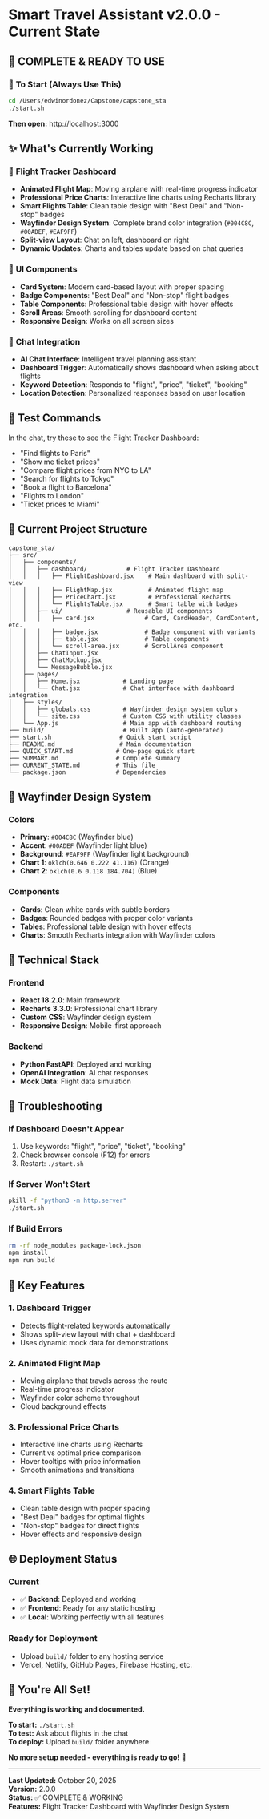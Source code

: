 # Smart Travel Assistant v2.0.0 - Current State

## 🎉 **COMPLETE & READY TO USE**

### 🚀 **To Start (Always Use This)**
```bash
cd /Users/edwinordonez/Capstone/capstone_sta
./start.sh
```
**Then open:** http://localhost:3000

## ✨ **What's Currently Working**

### 🎯 **Flight Tracker Dashboard**
- **Animated Flight Map**: Moving airplane with real-time progress indicator
- **Professional Price Charts**: Interactive line charts using Recharts library
- **Smart Flights Table**: Clean table design with "Best Deal" and "Non-stop" badges
- **Wayfinder Design System**: Complete brand color integration (`#004C8C`, `#00ADEF`, `#EAF9FF`)
- **Split-view Layout**: Chat on left, dashboard on right
- **Dynamic Updates**: Charts and tables update based on chat queries

### 🎨 **UI Components**
- **Card System**: Modern card-based layout with proper spacing
- **Badge Components**: "Best Deal" and "Non-stop" flight badges
- **Table Components**: Professional table design with hover effects
- **Scroll Areas**: Smooth scrolling for dashboard content
- **Responsive Design**: Works on all screen sizes

### 🤖 **Chat Integration**
- **AI Chat Interface**: Intelligent travel planning assistant
- **Dashboard Trigger**: Automatically shows dashboard when asking about flights
- **Keyword Detection**: Responds to "flight", "price", "ticket", "booking"
- **Location Detection**: Personalized responses based on user location

## 🧪 **Test Commands**

In the chat, try these to see the Flight Tracker Dashboard:
- "Find flights to Paris"
- "Show me ticket prices"
- "Compare flight prices from NYC to LA"
- "Search for flights to Tokyo"
- "Book a flight to Barcelona"
- "Flights to London"
- "Ticket prices to Miami"

## 📁 **Current Project Structure**

```
capstone_sta/
├── src/
│   ├── components/
│   │   ├── dashboard/           # Flight Tracker Dashboard
│   │   │   ├── FlightDashboard.jsx    # Main dashboard with split-view
│   │   │   ├── FlightMap.jsx          # Animated flight map
│   │   │   ├── PriceChart.jsx         # Professional Recharts
│   │   │   └── FlightsTable.jsx       # Smart table with badges
│   │   ├── ui/                  # Reusable UI components
│   │   │   ├── card.jsx              # Card, CardHeader, CardContent, etc.
│   │   │   ├── badge.jsx             # Badge component with variants
│   │   │   ├── table.jsx             # Table components
│   │   │   └── scroll-area.jsx       # ScrollArea component
│   │   ├── ChatInput.jsx
│   │   ├── ChatMockup.jsx
│   │   └── MessageBubble.jsx
│   ├── pages/
│   │   ├── Home.jsx            # Landing page
│   │   └── Chat.jsx            # Chat interface with dashboard integration
│   ├── styles/
│   │   ├── globals.css         # Wayfinder design system colors
│   │   └── site.css            # Custom CSS with utility classes
│   └── App.js                  # Main app with dashboard routing
├── build/                      # Built app (auto-generated)
├── start.sh                   # Quick start script
├── README.md                  # Main documentation
├── QUICK_START.md            # One-page quick start
├── SUMMARY.md                # Complete summary
├── CURRENT_STATE.md          # This file
└── package.json              # Dependencies
```

## 🎨 **Wayfinder Design System**

### Colors
- **Primary**: `#004C8C` (Wayfinder blue)
- **Accent**: `#00ADEF` (Wayfinder light blue)
- **Background**: `#EAF9FF` (Wayfinder light background)
- **Chart 1**: `oklch(0.646 0.222 41.116)` (Orange)
- **Chart 2**: `oklch(0.6 0.118 184.704)` (Blue)

### Components
- **Cards**: Clean white cards with subtle borders
- **Badges**: Rounded badges with proper color variants
- **Tables**: Professional table design with hover effects
- **Charts**: Smooth Recharts integration with Wayfinder colors

## 🔧 **Technical Stack**

### Frontend
- **React 18.2.0**: Main framework
- **Recharts 3.3.0**: Professional chart library
- **Custom CSS**: Wayfinder design system
- **Responsive Design**: Mobile-first approach

### Backend
- **Python FastAPI**: Deployed and working
- **OpenAI Integration**: AI chat responses
- **Mock Data**: Flight data simulation

## 🚨 **Troubleshooting**

### If Dashboard Doesn't Appear
1. Use keywords: "flight", "price", "ticket", "booking"
2. Check browser console (F12) for errors
3. Restart: `./start.sh`

### If Server Won't Start
```bash
pkill -f "python3 -m http.server"
./start.sh
```

### If Build Errors
```bash
rm -rf node_modules package-lock.json
npm install
npm run build
```

## 🎯 **Key Features**

### 1. Dashboard Trigger
- Detects flight-related keywords automatically
- Shows split-view layout with chat + dashboard
- Uses dynamic mock data for demonstrations

### 2. Animated Flight Map
- Moving airplane that travels across the route
- Real-time progress indicator
- Wayfinder color scheme throughout
- Cloud background effects

### 3. Professional Price Charts
- Interactive line charts using Recharts
- Current vs optimal price comparison
- Hover tooltips with price information
- Smooth animations and transitions

### 4. Smart Flights Table
- Clean table design with proper spacing
- "Best Deal" badges for optimal flights
- "Non-stop" badges for direct flights
- Hover effects and responsive design

## 🌐 **Deployment Status**

### Current
- ✅ **Backend**: Deployed and working
- ✅ **Frontend**: Ready for any static hosting
- ✅ **Local**: Working perfectly with all features

### Ready for Deployment
- Upload `build/` folder to any hosting service
- Vercel, Netlify, GitHub Pages, Firebase Hosting, etc.

## 🎉 **You're All Set!**

**Everything is working and documented.**

**To start:** `./start.sh`  
**To test:** Ask about flights in the chat  
**To deploy:** Upload `build/` folder anywhere

**No more setup needed - everything is ready to go!** 🚀

---

**Last Updated:** October 20, 2025  
**Version:** 2.0.0  
**Status:** ✅ COMPLETE & WORKING  
**Features:** Flight Tracker Dashboard with Wayfinder Design System
